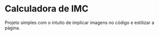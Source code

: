 # Calculadora de IMC

Projeto simples com o intuito de implicar imagens no código e estilizar a página.
